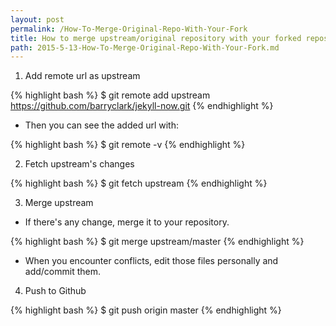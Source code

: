 ```yaml
---
layout: post
permalink: /How-To-Merge-Original-Repo-With-Your-Fork
title: How to merge upstream/original repository with your forked repository
path: 2015-5-13-How-To-Merge-Original-Repo-With-Your-Fork.md
---
```


1. Add remote url as upstream

{% highlight bash %}
$ git remote add upstream https://github.com/barryclark/jekyll-now.git
{% endhighlight %}

- Then you can see the added url with:

{% highlight bash %}
$ git remote -v
{% endhighlight %}

2. Fetch upstream's changes

{% highlight bash %}
$ git fetch upstream
{% endhighlight %}


3. Merge upstream

 - If there's any change, merge it to your repository.

{% highlight bash %}
$ git merge upstream/master
{% endhighlight %}

 - When you encounter conflicts, edit those files personally and add/commit them.

4. Push to Github

{% highlight bash %}
$ git push origin master
{% endhighlight %}
